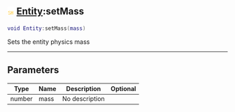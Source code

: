 ## ![shared](../../.gitbook/assets/shared.png) [Entity](./readme/entity.md):setMass

```lua
void Entity:setMass(mass)
```

Sets the entity physics mass

------
## Parameters

| Type   | Name | Description | Optional |
| ------ | ---- | ----------- | -------: |
| number | mass | No description |  |

